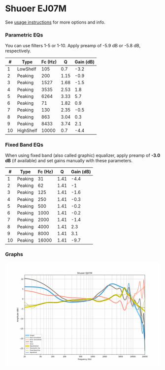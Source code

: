 # Shuoer EJ07M
See [usage instructions](https://github.com/jaakkopasanen/AutoEq#usage) for more options and info.

### Parametric EQs
You can use filters 1-5 or 1-10. Apply preamp of -5.9 dB or -5.8 dB, respectively.

|   # | Type      |   Fc (Hz) |    Q |   Gain (dB) |
|-----|-----------|-----------|------|-------------|
|   1 | LowShelf  |       105 | 0.7  |        -3.2 |
|   2 | Peaking   |       200 | 1.15 |        -0.9 |
|   3 | Peaking   |      1527 | 1.68 |        -1.5 |
|   4 | Peaking   |      3535 | 2.53 |         1.8 |
|   5 | Peaking   |      6264 | 3.33 |         5.7 |
|   6 | Peaking   |        71 | 1.82 |         0.9 |
|   7 | Peaking   |       130 | 2.35 |        -0.5 |
|   8 | Peaking   |       863 | 3.04 |         0.3 |
|   9 | Peaking   |      8433 | 3.74 |         2.1 |
|  10 | HighShelf |     10000 | 0.7  |        -4.4 |

### Fixed Band EQs
When using fixed band (also called graphic) equalizer, apply preamp of **-3.0 dB** (if available) and set gains manually with these parameters.

|   # | Type    |   Fc (Hz) |    Q |   Gain (dB) |
|-----|---------|-----------|------|-------------|
|   1 | Peaking |        31 | 1.41 |        -4.4 |
|   2 | Peaking |        62 | 1.41 |        -1   |
|   3 | Peaking |       125 | 1.41 |        -1.6 |
|   4 | Peaking |       250 | 1.41 |        -0.3 |
|   5 | Peaking |       500 | 1.41 |        -0.2 |
|   6 | Peaking |      1000 | 1.41 |        -0.2 |
|   7 | Peaking |      2000 | 1.41 |        -1.4 |
|   8 | Peaking |      4000 | 1.41 |         2.3 |
|   9 | Peaking |      8000 | 1.41 |         3.1 |
|  10 | Peaking |     16000 | 1.41 |        -9.7 |

### Graphs
![](./Shuoer%20EJ07M.png)

